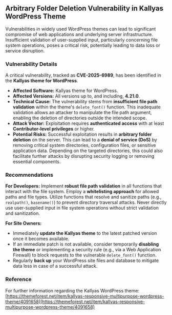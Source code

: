 ## Arbitrary Folder Deletion Vulnerability in Kallyas WordPress Theme

Vulnerabilities in widely used WordPress themes can lead to significant compromise of web applications and underlying server infrastructure. Insufficient validation of user-supplied input, particularly concerning file system operations, poses a critical risk, potentially leading to data loss or service disruption.

### Vulnerability Details

A critical vulnerability, tracked as **CVE-2025-6989**, has been identified in the **Kallyas theme for WordPress**.

*   **Affected Software:** Kallyas theme for WordPress.
*   **Affected Versions:** All versions up to, and including, **4.21.0**.
*   **Technical Cause:** The vulnerability stems from **insufficient file path validation** within the theme's `delete_font()` function. This inadequate validation allows an attacker to manipulate the file path argument, enabling the deletion of directories outside the intended scope.
*   **Attack Vector:** Exploitation requires **authenticated access** with at least **Contributor-level privileges** or higher.
*   **Potential Risks:** Successful exploitation results in **arbitrary folder deletion** on the server. This can lead to a **denial of service (DoS)** by removing critical system directories, configuration files, or sensitive application data. Depending on the targeted directories, this could also facilitate further attacks by disrupting security logging or removing essential components.

### Recommendations

**For Developers:**
Implement **robust file path validation** in all functions that interact with the file system. Employ a **whitelisting approach** for allowed paths and file types. Utilize functions that resolve and sanitize paths (e.g., `realpath()`, `basename()`) to prevent directory traversal attacks. Never directly use user-supplied input in file system operations without strict validation and sanitization.

**For Site Owners:**
*   Immediately **update the Kallyas theme** to the latest patched version once it becomes available.
*   If an immediate patch is not available, consider temporarily **disabling the theme** or implementing a security rule (e.g., via a Web Application Firewall) to block requests to the vulnerable `delete_font()` function.
*   Regularly **back up** your WordPress site files and database to mitigate data loss in case of a successful attack.

### Reference

For further information regarding the Kallyas WordPress theme:
[https://themeforest.net/item/kallyas-responsive-multipurpose-wordpress-theme/4091658](https://themeforest.net/item/kallyas-responsive-multipurpose-wordpress-theme/4091658)